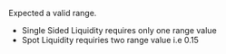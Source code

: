 Expected a valid range.

- Single Sided Liquidity requires only one range value
- Spot Liquidity requiries two range value i\.e 0\.15